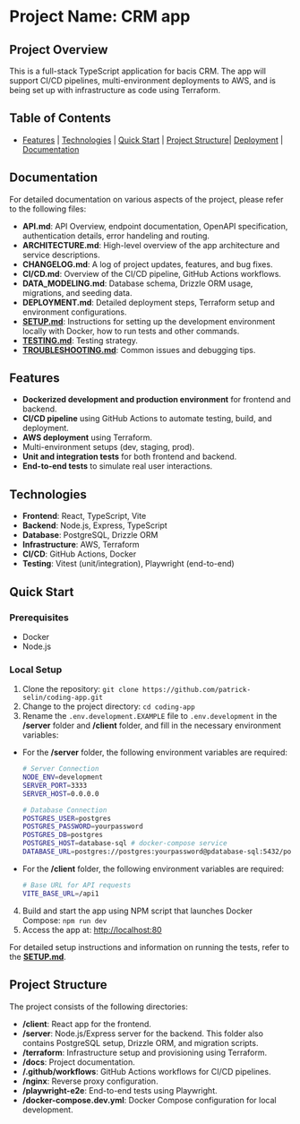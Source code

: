 # Project Name: CRM app

## Project Overview

This is a full-stack TypeScript application for bacis CRM. The app will support CI/CD pipelines, multi-environment deployments to AWS, and is being set up with infrastructure as code using Terraform.

## Table of Contents

- [Features](#features) | [Technologies](#technologies) | [Quick Start](#quick-start) | [Project Structure](#project-structure)| [Deployment](#deployment) | [Documentation](#documentation)

## Documentation

For detailed documentation on various aspects of the project, please refer to the following files:

- **API.md**: API Overview, endpoint documentation, OpenAPI specification, authentication details, error handeling and routing.
- **ARCHITECTURE.md**: High-level overview of the app architecture and service descriptions.
- **CHANGELOG.md**: A log of project updates, features, and bug fixes.
- **CI/CD.md**: Overview of the CI/CD pipeline, GitHub Actions workflows.
- **DATA_MODELING.md**: Database schema, Drizzle ORM usage, migrations, and seeding data.
- **DEPLOYMENT.md**: Detailed deployment steps, Terraform setup and environment configurations.
- **[SETUP.md](docs/SETUP.md)**: Instructions for setting up the development environment locally with Docker, how to run tests and other commands.
- **[TESTING.md](docs/TESTING.md)**: Testing strategy.
- **[TROUBLESHOOTING.md](docs/TROUBLESHOOTING.md)**: Common issues and debugging tips.

## Features

- **Dockerized development and production environment** for frontend and backend.
- **CI/CD pipeline** using GitHub Actions to automate testing, build, and deployment.
- **AWS deployment** using Terraform.
- Multi-environment setups (dev, staging, prod).
- **Unit and integration tests** for both frontend and backend.
- **End-to-end tests** to simulate real user interactions.

## Technologies

- **Frontend**: React, TypeScript, Vite
- **Backend**: Node.js, Express, TypeScript
- **Database**: PostgreSQL, Drizzle ORM
- **Infrastructure**: AWS, Terraform
- **CI/CD**: GitHub Actions, Docker
- **Testing**: Vitest (unit/integration), Playwright (end-to-end)

## Quick Start

### Prerequisites

- Docker
- Node.js

### Local Setup

1. Clone the repository: `git clone https://github.com/patrick-selin/coding-app.git`
2. Change to the project directory: `cd coding-app`
3. Rename the `.env.development.EXAMPLE` file to `.env.development` in the **/server** folder and **/client** folder, and fill in the necessary environment variables:

- For the **/server** folder, the following environment variables are required:

  ```bash
  # Server Connection
  NODE_ENV=development
  SERVER_PORT=3333
  SERVER_HOST=0.0.0.0

  # Database Connection
  POSTGRES_USER=postgres
  POSTGRES_PASSWORD=yourpassword
  POSTGRES_DB=postgres
  POSTGRES_HOST=database-sql # docker-compose service
  DATABASE_URL=postgres://postgres:yourpassword@pdatabase-sql:5432/postgres
  ```

- For the **/client** folder, the following environment variables are required:
  ```bash
  # Base URL for API requests
  VITE_BASE_URL=/api1
  ```

4. Build and start the app using NPM script that launches Docker Compose: `npm run dev`
5. Access the app at: [http://localhost:80](http://localhost:80)

For detailed setup instructions and information on running the tests, refer to the **[SETUP.md](docs/SETUP.md)**.

## Project Structure

The project consists of the following directories:

- **/client**: React app for the frontend.
- **/server**: Node.js/Express server for the backend. This folder also contains PostgreSQL setup, Drizzle ORM, and migration scripts.
- **/terraform**: Infrastructure setup and provisioning using Terraform.
- **/docs**: Project documentation.
- **/.github/workflows**: GitHub Actions workflows for CI/CD pipelines.
- **/nginx**: Reverse proxy configuration.
- **/playwright-e2e**: End-to-end tests using Playwright.
- **/docker-compose.dev.yml**: Docker Compose configuration for local development.
